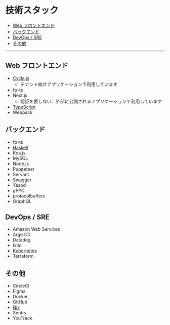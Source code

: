 # 技術スタック

- [Web フロントエンド](#Web-フロントエンド)
- [バックエンド](#バックエンド)
- [DevOps / SRE](#DevOps--SRE)
- [その他](#その他)

---

## Web フロントエンド

- [Cycle.js](https://tech-hub.herp.co.jp/tags/cyclejs/1.html)
  - テナント向けアプリケーションで利用しています
- fp-ts
- Next.js
  - 認証を要しない、外部に公開されるアプリケーションで利用しています
- [TypeScript](https://tech-hub.herp.co.jp/tags/typescript/1.html)
- Webpack

## バックエンド

- fp-ts
- [Haskell](https://tech-hub.herp.co.jp/tags/haskell/1.html)
- Koa.js
- MySQL
- Node.js
- Puppeteer
- Servant
- Swagger
- Yesod
- gPPC
- protocolbuffers
- GraphQL

## DevOps / SRE

- Amazon Web Services
- Argo CD
- Datadog
- Istio
- [Kubernetes](https://tech-hub.herp.co.jp/tags/kubernetes/1.html)
- Terraform

## その他

- CircleCI
- Figma
- Docker
- GitHub
- [Nix](https://tech-hub.herp.co.jp/tags/nix/1.html)
- Sentry
- YouTrack
